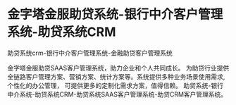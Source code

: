# 金字塔金服助贷系统-银行中介客户管理系统-助贷系统CRM
助贷系统crm-银行中介客户管理系统-金融助贷客户管理系统

金字塔金服助贷SAAS客户管理系统，助力企业和个人共同成长。
为助贷行业提供全链路客户管理方案、营销方案、统计方案等。系统提供多种业务场景使用需求,个性化的办公管理，
可提供更多的定制化需求方案，值得信赖。
助贷系统-银行中介系统-助贷系统CRM-助贷系统SAAS客户管理系统-助贷CRM客户管理系统。

